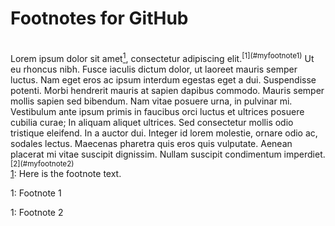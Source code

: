 # Footnotes for GitHub


<br/>
Lorem ipsum dolor sit amet<a href="#note1" id="note1ref"><sup>1</sup></a>, consectetur adipiscing elit.<sup>[1](#myfootnote1)</sup> Ut eu rhoncus nibh. Fusce iaculis dictum dolor, ut laoreet mauris semper luctus. Nam eget eros ac ipsum interdum egestas eget a dui. Suspendisse potenti. Morbi hendrerit mauris at sapien dapibus commodo. Mauris semper mollis sapien sed bibendum. Nam vitae posuere urna, in pulvinar mi. Vestibulum ante ipsum primis in faucibus orci luctus et ultrices posuere cubilia curae; In aliquam aliquet ultrices. Sed consectetur mollis odio tristique eleifend. In a auctor dui. Integer id lorem molestie, ornare odio ac, sodales lectus. Maecenas pharetra quis eros quis vulputate. Aenean placerat mi vitae suscipit dignissim. Nullam suscipit condimentum imperdiet.<sup>[2](#myfootnote2)</sup>

<br/>
<a id="note1" href="#note1ref">1</a>: Here is the footnote text.

<a name="myfootnote1">1</a>: Footnote 1

<a name="myfootnote2">1</a>: Footnote 2


